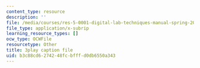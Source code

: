 ```yaml
---
content_type: resource
description: ''
file: /media/courses/res-5-0001-digital-lab-techniques-manual-spring-2007/b3c88cd6274248fcbfffd0db6550a343_dBNELFi5XiY.srt
file_type: application/x-subrip
learning_resource_types: []
ocw_type: OCWFile
resourcetype: Other
title: 3play caption file
uid: b3c88cd6-2742-48fc-bfff-d0db6550a343
---
```


